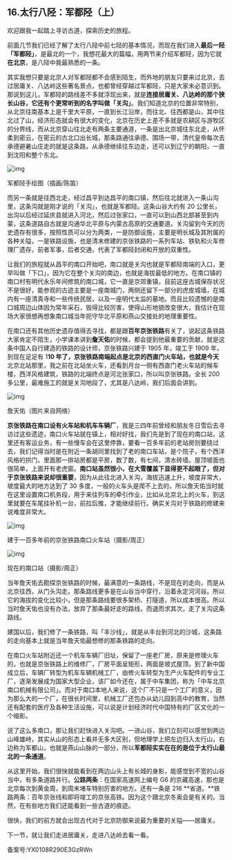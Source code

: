 ## 16.太行八陉：军都陉（上）
欢迎跟我一起踏上寻访古道，探索历史的旅程。


前面几节我们已经了解了太行八陉中前七陉的基本情况，而现在我们进入**最后一陉 「军都陉」**，是最北的一个，我想花最大的篇幅，用两节来介绍军都陉，因为它就**在北京**，是八陉中我最熟悉的一条。


其实我想只要是北京人对军都陉都不会感到陌生，而外地的朋友只要来过北京，去过居庸关、八达岭这些著名景点，也都曾经穿越过军都陉，只是大家未必意识到。那说到这儿，军都陉的路线差不多就浮现出来，就是**连接居庸关、八达岭的那个狭长山谷，它还有个更常听到的名字叫做「关沟」**。我们知道北京的位置非常特别，从北京往南基本上是千里大平原，一直到长江沿岸，而往北、往西都是山，其中往北过了山，经济形态就会有很大的变化，北京在历史上差不多就是农耕区与游牧区的分界线，而从北京穿山往北走有两条主要通道，一条是出北京城往东北走，从怀柔到密云，在密云的古北口出长城，那条路通往承德、围场一带，清代皇帝每次去承德避暑山庄走的就是这条路，从承德继续往东边走，还可以到辽宁的朝阳，一直到沈阳和整个东北。


![img](https://pic4.zhimg.com/v2-a14bdd199483a198dfc2f69bf8e16892.webp)

军都陉手绘图（插画/陈笛）


而另一条就是往西北走，经过昌平到达昌平的南口镇，然后往北就进入一条山沟里，这条沟就是刚才说的「关沟」，也就是军都陉。这条山谷大约有 20 公里长，出沟以后经过延庆县就进入河北，然后过张家口，一直可以到山西北部甚至到内蒙，这条道路自古就是沟通华北平原与内蒙古高原的交通要道。关沟留到今天的历史遗存有很多，按照性质可以分为两类，一是防御设施，主要是明长城及其附属的各种关隘，一是铁路设施，也是清末修建的京张铁路的一系列车站、铁轨和火车修理厂遗存，前者军事，后者交通，代表了军都陉封闭和开放的双重性。


让我们的旅程就从昌平的南口开始吧，南口就是关沟也就是军都陉南端的入口，更早叫做「下口」，因为它在整个关沟的南边，也就是海拔最低的地方。在南口镇的南口村有明代永乐年间修筑的南口城，它一直是京郊重镇，目前这座古城保存状况不是很好，能参观的古迹主要是一座南城门，两侧还留下一部分的虎皮城墙，在城内有一座清真寺和一些传统民居，以及一座明代太监的墓地。而且比较遗憾的是南口城周边山体因为常年采石，毁得比较厉害，使得山形地貌改变很大，我估计在现场大家很想再想象南口城当年扼守华北平原和燕山交接处的地理重要性。


在南口还有其他历史遗存值得去寻找，都是跟**百年京张铁路**有关了，说起这条铁路大家肯定不陌生，小学课本讲到**詹天佑**的时候，都会提到他最重要的贡献，就是这条中国人自行建造的铁路的设计师，京张铁路兴建于 1905 年，竣工于 1909 年，到现在足足有 1**10 年了，京张铁路南端起点是北京的西直门火车站，也就是今天**北京北站那里，我之前在北站坐火车，还看到月台一侧有西直门老火车站的候车楼，西洋风格建筑，铁路的北端终点是河北张家口，所以叫京张铁路。全长 200 多公里，最难施工的就是关沟地段了，尤其是八达岭，我们后面会讲到。


![img](https://pic4.zhimg.com/v2-8bf5dea0715643e574ac5ff4845b9a45.webp)

詹天佑（图片来自网络）


**京张铁路在南口设有火车站和机车车辆厂**，我是三四年前曾经和朋友冬日雪后去寻访过这些遗迹，南口火车站就在镇上，相对好找，我们先是到了现在的南口站，这里还有客运业务，有一些慢车会在这里停靠，要看一百多年前的老站房则要绕过去，我们记得当时是在附近一条胡同里找到了老的南口车站，是个院子，有个西洋风格的拱门，里面那一排站房都是平房，数了数，有七间，清水砖墙，屋顶坡面也很简单，上面开有老虎窗。**南口站虽然很小，在大雪覆盖下显得更不起眼了，但对于京张铁路来说却很重要**，因为从此往北进入关沟，海拔迅速上升，坡度非常大，坡度最大的地方达到了 30 多度，一般的火车头是爬不上去的，所以詹天佑当时就在这里设置南口机务段，用于来往列车的牵引作业，比如从北京北上的火车，到这里就要在车尾挂补机一台，前拉后推，才能继续前行。确实关沟对于铁路的修建来说难度非常大。


![img](https://pic3.zhimg.com/v2-f4f89e009045acb0564a70aecf7cc858.webp)

建于一百多年前的京张铁路南口火车站（摄影/周正）


![img](https://pic3.zhimg.com/v2-e4890af6252ddef1bec9664621050177.webp)

现在的南口站（摄影/周正）


当年詹天佑去勘探京张铁路的时候，最满意的一条路线，不是现在的走向，而是从北京往西，从门头沟走。那条路线更多是在山谷当中穿行，沿着永定河河谷。所以它的海拔的变化比较小，但是那条路线要很多架桥、打隧道，所以成本很高。所以当时詹天佑也没有办法，放弃了那条最好走的路线，而退而求其次，走了关沟这条路线。


建国以后，我们修了一条铁路，叫「丰沙线」，就是从丰台到河北的沙城，这条路的走向基本上就是当年詹天佑最想修的那条铁路的走向。


在南口火车站附近还一个机车车辆厂旧址，保留了一座老厂房，原来是修理火车的，也就是京张铁路上的维修厂，厂房平面呈矩形，两面是坡式屋顶。到了新中国成立后，车辆厂转型为机车车辆机械工厂，由修火车转型为生产火车配件的专业工厂，逐渐发展成为国家大型企业，该厂如今还在，属于中车集团，称为「中车北京南口机械有限公司」。而对于南口本地人来说，这个厂不只是一个工厂的意义，因为那么大的一个厂，在很长时间里，机械工厂还包办从幼儿园到高中的教育，当然还有配套的医疗及各种生活设施，可以说是计划经济时代中国特有的厂区文化的一个缩影。


说了这么多南口，那让我们赶快进入关沟吧。一进山谷，我们立刻可以感觉到两边山峰雄峙，其实从山的形态上看并无多大区别，但地理学上把左边归入太行山，右边称为军都山，也就是燕山山脉的一部分，所以**军都陉实实在在的是位于太行山最北的一条通道**。


从这里开始，我们很快就能看到在两边山头上有长城的身影，能感觉到不宽的山谷当中，有多条道路并行。**公路两条**：在国家高速网上编号 G6 的京藏高速，那也是北京每次到黄金周，到周末堵车特别厉害的地方。还有一条是 216 **省道。**铁路两条：百年京张线和即将竣工的京张高铁。因为这个跟北京冬奥会是有关的。当然，在有些地方我们还能看到一些古道的痕迹。


很快，我们的前方就会出现古代对于北京防御来说最为重要的关隘——居庸关。


下一节，就让我们走进居庸关，走进八达岭去看一看。


备案号:YX0108R290E3GzRWn

